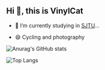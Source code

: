 ## Hi 👋, this is VinylCat

- 🔭 I’m currently studying in [SJTU](https://www.sjtu.edu.cn/)...

- 😄 Cycling and photography

![Anurag's GitHub stats](https://github-readme-stats.vercel.app/api?username=VinylCat\&bg_color=30,e96443,904e95\&title_color=fff\&text_color=fff)


![Top Langs](https://github-readme-stats.vercel.app/api/top-langs/?username=VinylCat&layout=compact)
<!--
**VinylCat/VinylCat** is a ✨ _special_ ✨ repository because its `README.md` (this file) appears on your GitHub profile.

Here are some ideas to get you started:

- 🔭 I’m currently working on ...
- 🌱 I’m currently learning ...
- 👯 I’m looking to collaborate on ...
- 🤔 I’m looking for help with ...
- 💬 Ask me about ...
- 📫 How to reach me: ...
- 😄 Pronouns: ...
- ⚡ Fun fact: ...
-->
